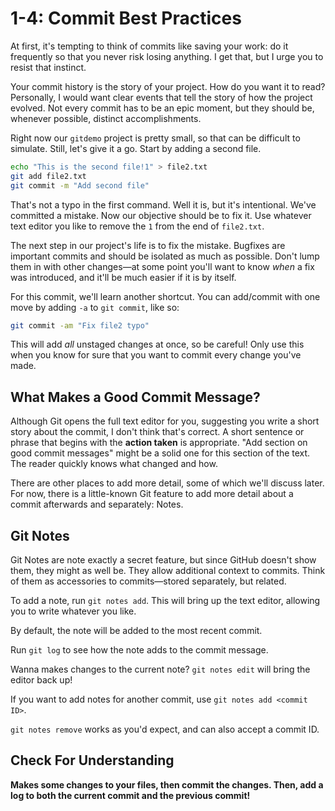# 1-4: Commit Best Practices

At first, it's tempting to think of commits like saving your work: do it frequently so that you never risk losing anything. I get that, but I urge you to resist that instinct.

Your commit history is the story of your project. How do you want it to read? Personally, I would want clear events that tell the story of how the project evolved. Not every commit has to be an epic moment, but they should be, whenever possible, distinct accomplishments.

Right now our `gitdemo` project is pretty small, so that can be difficult to simulate. Still, let's give it a go. Start by adding a second file.

```bash
echo "This is the second file!1" > file2.txt
git add file2.txt
git commit -m "Add second file"
```

That's not a typo in the first command. Well it is, but it's intentional. We've committed a mistake. Now our objective should be to fix it. Use whatever text editor you like to remove the `1` from the end of `file2.txt`.

The next step in our project's life is to fix the mistake. Bugfixes are important commits and should be isolated as much as possible. Don't lump them in with other changes—at some point you'll want to know _when_ a fix was introduced, and it'll be much easier if it is by itself.

For this commit, we'll learn another shortcut. You can add/commit with one move by adding `-a` to `git commit`, like so:

```bash
git commit -am "Fix file2 typo"
```

This will add _all_ unstaged changes at once, so be careful! Only use this when you know for sure that you want to commit every change you've made.

## What Makes a Good Commit Message?

Although Git opens the full text editor for you, suggesting you write a short story about the commit, I don't think that's correct. A short sentence or phrase that begins with the **action taken** is appropriate. "Add section on good commit messages" might be a solid one for this section of the text. The reader quickly knows what changed and how.

There are other places to add more detail, some of which we'll discuss later. For now, there is a little-known Git feature to add more detail about a commit afterwards and separately: Notes.


## Git Notes

Git Notes are note exactly a secret feature, but since GitHub doesn't show them, they might as well be. They allow additional context to commits. Think of them as accessories to commits—stored separately, but related.

To add a note, run `git notes add`. This will bring up the text editor, allowing you to write whatever you like.

By default, the note will be added to the most recent commit.

Run `git log` to see how the note adds to the commit message.

Wanna makes changes to the current note? `git notes edit` will bring the editor back up!

If you want to add notes for another commit, use `git notes add <commit ID>`. 

`git notes remove` works as you'd expect, and can also accept a commit ID.

## Check For Understanding

**Makes some changes to your files, then commit the changes. Then, add a log to both the current commit and the previous commit!**
